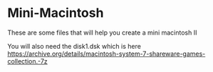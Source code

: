 # Mini-Macintosh
These are some files that will help you create a mini macintosh II

You will also need the disk1.dsk which is here https://archive.org/details/macintosh-system-7-shareware-games-collection.-7z
